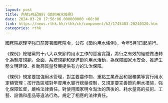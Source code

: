 ```yaml
---
layout: post
title: 內地5月起施行《節約用水條例》
date: 2024-03-20 17:56:06.000000000 +08:00
link: https://news.rthk.hk/rthk/ch/component/k2/1745483-20240320.htm
categories: rthk
---
```


國務院總理李強日前簽署國務院令，公布《節約用水條例》，今年5月1日起施行。

《條例》總結黨的十八大以來節約用水工作的豐富實踐，將行之有效的經驗做法轉化為制度規範，全面、系統規範和促進節約用水活動，為保障國家水安全、推進生態文明建設、推動高質量發展提供有力的法治保障。

《條例》規定要加強用水管理，對主要農作物、重點工業產品和服務業等實行用水定額管理；按行政區域對年度用水實行總量控制，又規定要完善節約用水措施，強化保障監督，嚴格法律責任。對使用國家明令淘汰的落後的、耗水量高的技術、工藝、設備和產品等違法行為，規定了相應的法律責任。
